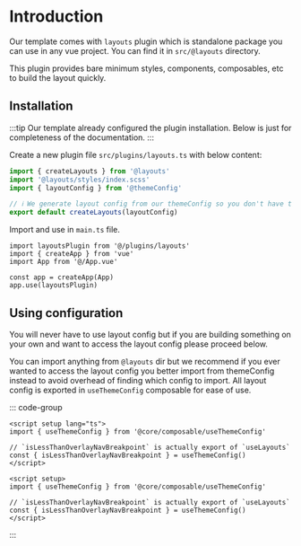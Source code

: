 # Introduction

Our template comes with `layouts` plugin which is standalone package you can use in any vue project. You can find it in `src/@layouts` directory.

This plugin provides bare minimum styles, components, composables, etc to build the layout quickly.

## Installation

:::tip
Our template already configured the plugin installation. Below is just for completeness of the documentation.
:::

Create a new plugin file `src/plugins/layouts.ts` with below content:

```ts
import { createLayouts } from '@layouts'
import '@layouts/styles/index.scss'
import { layoutConfig } from '@themeConfig'

// ℹ️ We generate layout config from our themeConfig so you don't have to write config twice
export default createLayouts(layoutConfig)
```

Import and use in `main.ts` file.

```ts{1,6}
import layoutsPlugin from '@/plugins/layouts'
import { createApp } from 'vue'
import App from '@/App.vue'

const app = createApp(App)
app.use(layoutsPlugin)
```

## Using configuration

You will never have to use layout config but if you are building something on your own and want to access the layout config please proceed below.

You can import anything from `@layouts` dir but we recommend if you ever wanted to access the layout config you better import from themeConfig instead to avoid overhead of finding which config to import. All layout config is exported in `useThemeConfig` composable for ease of use.

::: code-group

```vue [TS]
<script setup lang="ts">
import { useThemeConfig } from '@core/composable/useThemeConfig'

// `isLessThanOverlayNavBreakpoint` is actually export of `useLayouts`
const { isLessThanOverlayNavBreakpoint } = useThemeConfig()
</script>
```

```vue [JS]
<script setup>
import { useThemeConfig } from '@core/composable/useThemeConfig'

// `isLessThanOverlayNavBreakpoint` is actually export of `useLayouts`
const { isLessThanOverlayNavBreakpoint } = useThemeConfig()
</script>
```

:::
